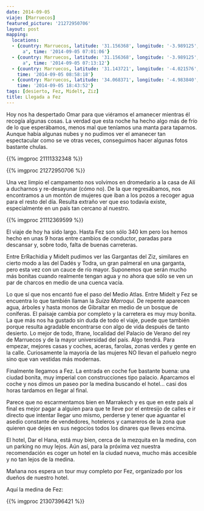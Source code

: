 ```yaml
---
date: 2014-09-05
viaje: [Marruecos]
featured_picture: '21272950706'
layout: post
mapping:
  locations:
  - {country: Marruecos, latitude: '31.156368', longitude: '-3.989125', place: "Er-Rachidí\
      a", time: '2014-09-05 07:01:06'}
  - {country: Marruecos, latitude: '31.156368', longitude: '-3.989125', place: "Er-Rachidí\
      a", time: '2014-09-05 07:13:12'}
  - {country: Marruecos, latitude: '31.143721', longitude: '-4.021576', place: Adrouine,
    time: '2014-09-05 08:58:18'}
  - {country: Marruecos, latitude: '34.068371', longitude: '-4.983840', place: Fez,
    time: '2014-09-05 18:43:52'}
tags: [desierto, Fez, Midelt, Ziz]
title: Llegada a Fez
---
```

Hoy nos ha despertado Omar para que viéramos el amanecer mientras él recogía algunas cosas. La verdad que esta noche ha hecho algo más de frío de lo que esperábamos, menos mal que teníamos una manta para taparnos. Aunque había algunas nubes y no pudimos ver el amanecer tan espectacular como se ve otras veces, conseguimos hacer algunas fotos bastante chulas.

{{% imgproc 21111332348 %}}

{{% imgproc 21272950706 %}}

Una vez limpio el campamento nos volvimos en dromedario a la casa de Alí a ducharnos y re-desayunar (cómo no). De la que regresábamos, nos encontramos a un montón de mujeres que iban a los pozos a recoger agua para el resto del día. Resulta extraño ver que eso todavía existe, especialmente en un país tan cercano al nuestro.

{{% imgproc 21112369599 %}}

El viaje de hoy ha sido largo. Hasta Fez son sólo 340 km pero los hemos hecho en unas 9 horas entre cambios de conductor, paradas para descansar y, sobre todo, falta de buenas carreteras.

Entre ErRachidia y Midelt pudimos ver las Gargantas del Ziz, similares en cierto modo a las del Dadés y Todra, un gran palmeral en una garganta, pero esta vez con un cauce de río mayor. Suponemos que serán mucho más bonitas cuando realmente tengan agua y no ahora que sólo se ven un par de charcos en medio de una cuenca vacía.

Lo que sí que nos encantó fue el paso del Medio Atlas. Entre Midelt y Fez se encuentra lo que también llaman la <em>Suiza Marroquí.</em> De repente aparecen agua, árboles y hasta monos de Gibraltar en medio de un bosque de coníferas. El paisaje cambia por completo y la carretera es muy muy bonita. La que más nos ha gustado sin duda de todo el viaje, puede que también porque resulta agradable encontrarse con algo de vida después de tanto desierto. Lo mejor de todo, Ifrane, localidad del Palacio de Verano del rey de Marruecos y de la mayor universidad del país. Algo tendrá. Para empezar, mejores casas y coches, aceras, farolas, zonas verdes y gente en la calle. Curiosamente la mayoría de las mujeres NO llevan el pañuelo negro sino que van vestidas más modernas.

Finalmente llegamos a Fez. La entrada en coche fue bastante buena: una ciudad bonita, muy imperial con construcciones tipo palacio. Aparcamos el coche y nos dimos un paseo por la medina buscando el hotel... casi dos horas tardamos en llegar al final. 

Parece que no escarmentamos bien en Marrakech y es que en este país al final es mejor pagar a alguien para que te lleve por el entresijo de calles e ir directo que intentar llegar uno mismo, perderse y tener que aguantar el asedio constante de vendedores, hoteleros y camareros de la zona que quieren que dejes en sus negocios todos los dinares que lleves encima.

El hotel, Dar el Hana, está muy bien, cerca de la mezquita en la medina, con un parking no muy lejos. Aún así, para la próxima vez nuestra recomendación es coger un hotel en la ciudad nueva, mucho más accesible y no tan lejos de la medina.

Mañana nos espera un tour muy completo por Fez, organizado por los dueños de nuestro hotel.

Aquí la medina de Fez:

{{% imgproc 21307396421 %}}
